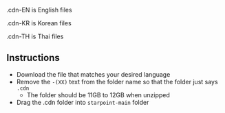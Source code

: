 .cdn-EN is English files

.cdn-KR is Korean files

.cdn-TH is Thai files
## Instructions
- Download the file that matches your desired language
- Remove the `-(XX)` text from the folder name so that the folder just says `.cdn`
  - The folder should be 11GB to 12GB when unzipped
- Drag the .cdn folder into `starpoint-main` folder
